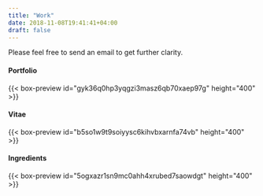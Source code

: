 ```yaml
---
title: "Work"
date: 2018-11-08T19:41:41+04:00
draft: false
---
```


Please feel free to send an email to get further clarity.

<h4> Portfolio </h4>
{{< box-preview id="gyk36q0hp3yqgzi3masz6qb70xaep97g" height="400" >}}

<h4> Vitae </h4>
{{< box-preview id="b5so1w9t9soiyysc6kihvbxarnfa74vb" height="400" >}}

<h4> Ingredients </h4>
{{< box-preview id="5ogxazr1sn9mc0ahh4xrubed7saowdgt" height="400" >}}
